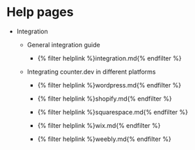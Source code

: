 # Help pages

- Integration

    - General integration guide

        - {% filter helplink %}integration.md{% endfilter %}

    - Integrating counter.dev in different platforms

        - {% filter helplink %}wordpress.md{% endfilter %}

        - {% filter helplink %}shopify.md{% endfilter %}

        - {% filter helplink %}squarespace.md{% endfilter %}

        - {% filter helplink %}wix.md{% endfilter %}

        - {% filter helplink %}weebly.md{% endfilter %}
